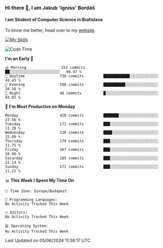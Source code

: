 ### Hi there 👋, I am Jakub 'igniss' Bordáš

#### I am Student of Computer Science in Bratislava
To know me better, head over to my [website](https://bordas.sk).

[![My Skills](https://skillicons.dev/icons?i=js,html,css,figma,svelte,java,kotlin,python,postgresql,typescript,nest,nodejs)](https://bordas.sk)


<!--START_SECTION:waka-->
![Code Time](http://img.shields.io/badge/Code%20Time-1%2C480%20hrs%205%20mins-blue)

**I'm an Early 🐤** 

```text
🌞 Morning                152 commits         ██░░░░░░░░░░░░░░░░░░░░░░░   09.97 % 
🌆 Daytime                738 commits         ████████████░░░░░░░░░░░░░   48.43 % 
🌃 Evening                588 commits         ██████████░░░░░░░░░░░░░░░   38.58 % 
🌙 Night                  46 commits          █░░░░░░░░░░░░░░░░░░░░░░░░   03.02 % 
```
📅 **I'm Most Productive on Monday** 

```text
Monday                   420 commits         ███████░░░░░░░░░░░░░░░░░░   27.56 % 
Tuesday                  172 commits         ███░░░░░░░░░░░░░░░░░░░░░░   11.29 % 
Wednesday                230 commits         ████░░░░░░░░░░░░░░░░░░░░░   15.09 % 
Thursday                 179 commits         ███░░░░░░░░░░░░░░░░░░░░░░   11.75 % 
Friday                   167 commits         ███░░░░░░░░░░░░░░░░░░░░░░   10.96 % 
Saturday                 185 commits         ███░░░░░░░░░░░░░░░░░░░░░░   12.14 % 
Sunday                   171 commits         ███░░░░░░░░░░░░░░░░░░░░░░   11.22 % 
```


📊 **This Week I Spent My Time On** 

```text
🕑︎ Time Zone: Europe/Budapest

💬 Programming Languages: 
No Activity Tracked This Week

🔥 Editors: 
No Activity Tracked This Week

💻 Operating System: 
No Activity Tracked This Week
```


 Last Updated on 05/06/2024 11:38:17 UTC
<!--END_SECTION:waka-->
